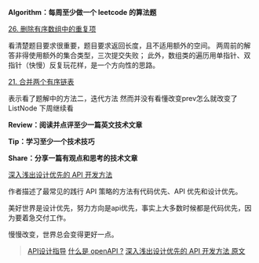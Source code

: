 
**Algorithm：每周至少做一个 leetcode 的算法题**

[26. 删除有序数组中的重复项](https://leetcode.cn/problems/remove-duplicates-from-sorted-array/)

看清楚题目要求很重要，题目要求返回长度，且不适用额外的空间。
两周前的解答非得使用额外的集合类型，三次提交失败；
此外，数组类的遍历用单指针、双指针（快慢）反复玩花样，是一个方向性的思路。

[21. 合并两个有序链表](https://leetcode.cn/problems/merge-two-sorted-lists/)

表示看了题解中的方法二，迭代方法
然而并没有看懂改变prev怎么就改变了ListNode
下周继续看

**Review：阅读并点评至少一篇英文技术文章**



**Tip：学习至少一个技术技巧**



**Share：分享一篇有观点和思考的技术文章**


[深入浅出设计优先的 API 开发方法](https://www.infoq.cn/article/YWvzOsjao1E7UDo1fBoH) 

作者描述了最常见的践行 API 策略的方法有代码优先、API 优先和设计优先。

美好世界是设计优先，努力方向是api优先，事实上大多数时候都是代码优先，因为要着急交付工作。

慢慢改变，世界总会变得更好一点。

> [API设计指导](https://stoplight.io/api-design-guide) 
> [什么是 openAPI ?](https://blog.csdn.net/weixin_36836847/article/details/95206329) 
> [深入浅出设计优先的 API 开发方法 原文](https://blog.stoplight.io/the-wrong-way-to-api-what-happens-when-you-dont-follow-a-design-first-approach)
